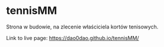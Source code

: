 # tennisMM

Strona w budowie, na zlecenie właściciela kortów tenisowych.

Link to live page: https://dao0dao.github.io/tennisMM/
